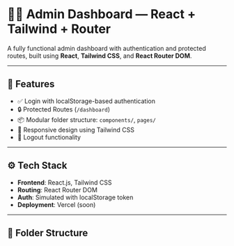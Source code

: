# 🧑‍💻 Admin Dashboard — React + Tailwind + Router

A fully functional admin dashboard with authentication and protected routes, built using **React**, **Tailwind CSS**, and **React Router DOM**.

---

## 🔑 Features

- ✅ Login with localStorage-based authentication
- 🔒 Protected Routes (`/dashboard`)
- 📦 Modular folder structure: `components/`, `pages/`
- 🌙 Responsive design using Tailwind CSS
- 🚪 Logout functionality

---

## ⚙️ Tech Stack

- **Frontend**: React.js, Tailwind CSS
- **Routing**: React Router DOM
- **Auth**: Simulated with localStorage token
- **Deployment**: Vercel (soon)

---

## 📂 Folder Structure
